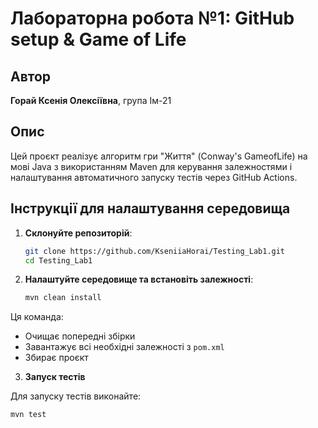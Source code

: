 # Лабораторна робота №1: GitHub setup & Game of Life

## Автор
**Горай Ксенія Олексіївна**, група Ім-21

## Опис
Цей проєкт реалізує алгоритм гри "Життя" (Conway's GameofLife) на мові Java з використанням Maven для керування залежностями і налаштування автоматичного запуску тестів через GitHub Actions.

## Інструкції для налаштування середовища

1. **Склонуйте репозиторій**:

   ```bash
   git clone https://github.com/KseniiaHorai/Testing_Lab1.git
   cd Testing_Lab1
   ```

2. **Налаштуйте середовище та встановіть залежності**:


    ```bash
    mvn clean install
    ```

Ця команда:
- Очищає попередні збірки
- Завантажує всі необхідні залежності з `pom.xml`
- Збирає проєкт

3. **Запуск тестів**

Для запуску тестів виконайте:

```bash
mvn test
```
